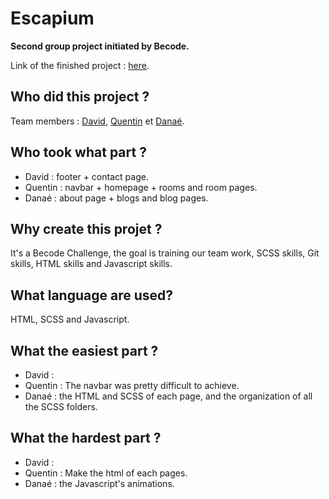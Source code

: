 # Escapium
**Second group project initiated by Becode.**

Link of the finished project : [here](https://becodeorg.github.io/hamilton-7-escapium-DaDaQue-1/).

## **Who did this project ?**

Team members : [David](https://github.com/DAbranka), [Quentin](https://github.com/QuentinRouchet) et [Danaé](https://github.com/Da-nae).

## **Who took what part ?**

- David : footer + contact page.
- Quentin : navbar + homepage + rooms and room pages.
- Danaé : about page + blogs and blog pages.

## **Why create this projet ?**

It's a Becode Challenge, the goal is training our team work, SCSS skills, Git skills, HTML skills and Javascript skills.

## **What language are used?**

HTML, SCSS and Javascript.

## **What the easiest part ?**

- David : 
- Quentin : The navbar was pretty difficult to achieve.
- Danaé : the HTML and SCSS of each page, and the organization of all the SCSS folders.

## **What the hardest part ?**

- David : 
- Quentin : Make the html of each pages.
- Danaé : the Javascript's animations.
